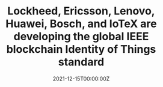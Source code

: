 ---
title: Lockheed, Ericsson, Lenovo, Huawei, Bosch, and IoTeX are developing the global IEEE blockchain Identity of Things standard
tags:
- DID 
date: "2021-12-15T00:00:00Z"

# Optional external URL for project (replaces project detail page).
external_link: "https://finance.yahoo.com/news/lockheed-ericsson-lenovo-huawei-bosch-091100782.html"
---